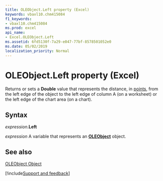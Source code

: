 ```yaml
---
title: OLEObject.Left property (Excel)
keywords: vbaxl10.chm415084
f1_keywords:
- vbaxl10.chm415084
ms.prod: excel
api_name:
- Excel.OLEObject.Left
ms.assetid: 6fd5130f-7a29-e047-77bf-8578501052e0
ms.date: 05/02/2019
localization_priority: Normal
---
```



# OLEObject.Left property (Excel)

Returns or sets a  **Double** value that represents the distance, in [points](../language/glossary/vbe-glossary.md#point), from the left edge of the object to the left edge of column A (on a worksheet) or the left edge of the chart area (on a chart).


## Syntax

_expression_.**Left**

_expression_ A variable that represents an **[OLEObject](Excel.OLEObject.md)** object.


## See also


[OLEObject Object](Excel.OLEObject.md)

[!include[Support and feedback](~/includes/feedback-boilerplate.md)]